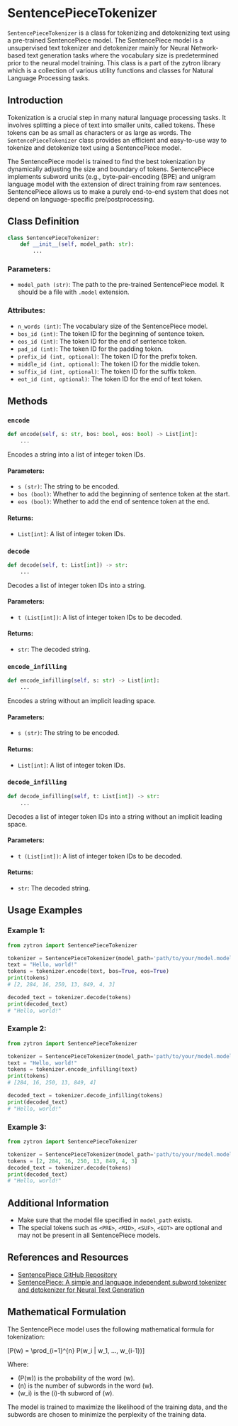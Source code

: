 # SentencePieceTokenizer

`SentencePieceTokenizer` is a class for tokenizing and detokenizing text using a pre-trained SentencePiece model. The SentencePiece model is a unsupervised text tokenizer and detokenizer mainly for Neural Network-based text generation tasks where the vocabulary size is predetermined prior to the neural model training. This class is a part of the zytron library which is a collection of various utility functions and classes for Natural Language Processing tasks.

## Introduction

Tokenization is a crucial step in many natural language processing tasks. It involves splitting a piece of text into smaller units, called tokens. These tokens can be as small as characters or as large as words. The `SentencePieceTokenizer` class provides an efficient and easy-to-use way to tokenize and detokenize text using a SentencePiece model.

The SentencePiece model is trained to find the best tokenization by dynamically adjusting the size and boundary of tokens. SentencePiece implements subword units (e.g., byte-pair-encoding (BPE) and unigram language model with the extension of direct training from raw sentences. SentencePiece allows us to make a purely end-to-end system that does not depend on language-specific pre/postprocessing.

## Class Definition

```python
class SentencePieceTokenizer:
    def __init__(self, model_path: str):
        ...
```

### Parameters:

- `model_path (str)`: The path to the pre-trained SentencePiece model. It should be a file with `.model` extension.

### Attributes:

- `n_words (int)`: The vocabulary size of the SentencePiece model.
- `bos_id (int)`: The token ID for the beginning of sentence token.
- `eos_id (int)`: The token ID for the end of sentence token.
- `pad_id (int)`: The token ID for the padding token.
- `prefix_id (int, optional)`: The token ID for the prefix token.
- `middle_id (int, optional)`: The token ID for the middle token.
- `suffix_id (int, optional)`: The token ID for the suffix token.
- `eot_id (int, optional)`: The token ID for the end of text token.

## Methods

### `encode`

```python
def encode(self, s: str, bos: bool, eos: bool) -> List[int]:
    ...
```

Encodes a string into a list of integer token IDs.

#### Parameters:

- `s (str)`: The string to be encoded.
- `bos (bool)`: Whether to add the beginning of sentence token at the start.
- `eos (bool)`: Whether to add the end of sentence token at the end.

#### Returns:

- `List[int]`: A list of integer token IDs.

### `decode`

```python
def decode(self, t: List[int]) -> str:
    ...
```

Decodes a list of integer token IDs into a string.

#### Parameters:

- `t (List[int])`: A list of integer token IDs to be decoded.

#### Returns:

- `str`: The decoded string.

### `encode_infilling`

```python
def encode_infilling(self, s: str) -> List[int]:
    ...
```

Encodes a string without an implicit leading space.

#### Parameters:

- `s (str)`: The string to be encoded.

#### Returns:

- `List[int]`: A list of integer token IDs.

### `decode_infilling`

```python
def decode_infilling(self, t: List[int]) -> str:
    ...
```

Decodes a list of integer token IDs into a string without an implicit leading space.

#### Parameters:

- `t (List[int])`: A list of integer token IDs to be decoded.

#### Returns:

- `str`: The decoded string.

## Usage Examples

### Example 1:

```python
from zytron import SentencePieceTokenizer

tokenizer = SentencePieceTokenizer(model_path='path/to/your/model.model')
text = "Hello, world!"
tokens = tokenizer.encode(text, bos=True, eos=True)
print(tokens)
# [2, 284, 16, 250, 13, 849, 4, 3]

decoded_text = tokenizer.decode(tokens)
print(decoded_text)
# "Hello, world!"
```

### Example 2:

```python
from zytron import SentencePieceTokenizer

tokenizer = SentencePieceTokenizer(model_path='path/to/your/model.model')
text = "Hello, world!"
tokens = tokenizer.encode_infilling(text)
print(tokens)
# [284, 16, 250, 13, 849, 4]

decoded_text = tokenizer.decode_infilling(tokens)
print(decoded_text)
# "Hello, world!"
```

### Example 3:

```python
from zytron import SentencePieceTokenizer

tokenizer = SentencePieceTokenizer(model_path='path/to/your/model.model')
tokens = [2, 284, 16, 250, 13, 849, 4, 3]
decoded_text = tokenizer.decode(tokens)
print(decoded_text)
# "Hello, world!"
```

## Additional Information

- Make sure that the model file specified in `model_path` exists.
- The special tokens such as `<PRE>`, `<MID>`, `<SUF>`, `<EOT>` are optional and may not be present in all SentencePiece models.

## References and Resources

- [SentencePiece GitHub Repository](https://github.com/google/sentencepiece)
- [SentencePiece: A simple and language independent subword tokenizer and detokenizer for Neural Text Generation](https://arxiv.org/abs/1808.06226)

## Mathematical Formulation

The SentencePiece model uses the following mathematical formula for tokenization:

\[P(w) = \prod_{i=1}^{n} P(w_i | w_1, ..., w_{i-1})\]

Where:
- \(P(w)\) is the probability of the word \(w\).
- \(n\) is the number of subwords in the word \(w\).
- \(w_i\) is the \(i\)-th subword of \(w\).

The model is trained to maximize the likelihood of the training data, and the subwords are chosen to minimize the perplexity of the training data.